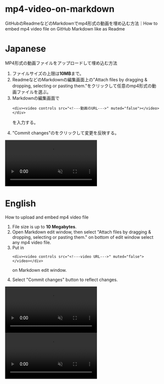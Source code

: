 # mp4-video-on-markdown
GitHubのReadmeなどのMarkdownでmp4形式の動画を埋め込む方法｜How to embed mp4 video file on GitHub Markdown like as Readme

# Japanese
MP4形式の動画ファイルをアップロードして埋め込む方法
<ol>
<li>ファイルサイズの上限は<b>10MB</b>まで。</li>
<li>ReadmeなどのMarkdownの編集画面上の"Attach files by dragging & dropping, selecting or pasting them."をクリックして任意のmp4形式の動画ファイルを選ぶ。</li>
<li>Markdownの編集画面で
  
  ```<div><video controls src="<!---動画のURL--->" muted="false"></video></div>```
  
  を入力する。</li>
<li>"Commit changes"のをクリックして変更を反映する。</li>
</ol>
<div><video controls src="https://user-images.githubusercontent.com/20723919/120432939-99194880-c3b5-11eb-8eea-f4aa424d479f.MP4" muted="false"></video></div>

# English
How to upload and embed mp4 video file
<ol>
<li>File size is up to <b>10 Megabytes</b>.</li>
<li>Open Markdown edit window, then select "Attach files by dragging & dropping, selecting or pasting them." on bottom of edit window select any mp4 video file.</li>
<li>Put in 
  
  ```<div><video controls src="<!---video URL--->" muted="false"></video></div>```
  
  on Markdown edit window.</li>
<li>Select "Commit changes" button to reflect changes.</li>
</ol>
<div><video controls src="https://user-images.githubusercontent.com/20723919/120432939-99194880-c3b5-11eb-8eea-f4aa424d479f.MP4" muted="false"></video></div>

<div><video controls src="https://user-images.githubusercontent.com/20723919/123130864-1b160200-d488-11eb-8d8c-a32bc44dac6e.mp4" muted="false"></video></div>
